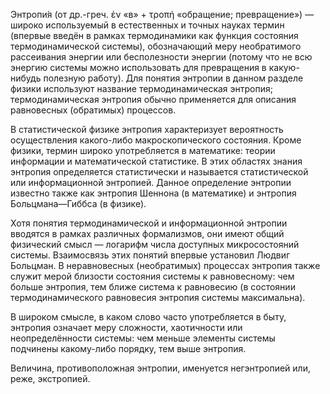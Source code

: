 Энтропи́я (от др.-греч. ἐν «в» + τροπή «обращение; превращение») — широко используемый в естественных и точных науках термин (впервые введён в рамках термодинамики как функция состояния термодинамической системы), обозначающий меру необратимого рассеивания энергии или бесполезности энергии (потому что не всю энергию системы можно использовать для превращения в какую-нибудь полезную работу). Для понятия энтропии в данном разделе физики используют название термодинамическая энтропия; термодинамическая энтропия обычно применяется для описания равновесных (обратимых) процессов.

В статистической физике энтропия характеризует вероятность осуществления какого-либо макроскопического состояния. Кроме физики, термин широко употребляется в математике: теории информации и математической статистике. В этих областях знания энтропия определяется статистически и называется статистической или информационной энтропией. Данное определение энтропии известно также как энтропия Шеннона (в математике) и энтропия Больцмана—Гиббса (в физике).

Хотя понятия термодинамической и информационной энтропии вводятся в рамках различных формализмов, они имеют общий физический смысл — логарифм числа доступных микросостояний системы. Взаимосвязь этих понятий впервые установил Людвиг Больцман. В неравновесных (необратимых) процессах энтропия также служит мерой близости состояния системы к равновесному: чем больше энтропия, тем ближе система к равновесию (в состоянии термодинамического равновесия энтропия системы максимальна).

В широком смысле, в каком слово часто употребляется в быту, энтропия означает меру сложности, хаотичности или неопределённости системы: чем меньше элементы системы подчинены какому-либо порядку, тем выше энтропия.

Величина, противоположная энтропии, именуется негэнтропией или, реже, экстропией.

